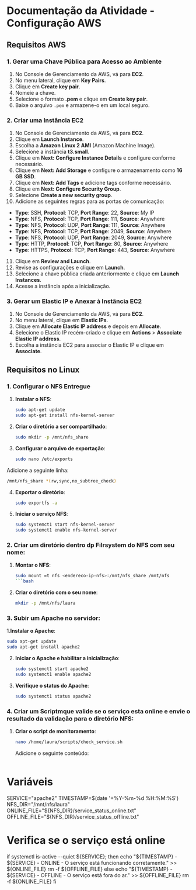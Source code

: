 # Documentação da Atividade - Configuração AWS

## Requisitos AWS

### 1. Gerar uma Chave Pública para Acesso ao Ambiente

1. No Console de Gerenciamento da AWS, vá para **EC2**.
2. No menu lateral, clique em **Key Pairs**.
3. Clique em **Create key pair**.
4. Nomeie a chave.
5. Selecione o formato **.pem** e clique em **Create key pair**.
6. Baixe o arquivo `.pem` e armazene-o em um local seguro.

### 2. Criar uma Instância EC2

1. No Console de Gerenciamento da AWS, vá para **EC2**.
2. Clique em **Launch Instance**.
3. Escolha a **Amazon Linux 2 AMI** (Amazon Machine Image).
4. Selecione a instância **t3.small**.
5. Clique em **Next: Configure Instance Details** e configure conforme necessário.
6. Clique em **Next: Add Storage** e configure o armazenamento como **16 GB SSD**.
7. Clique em **Next: Add Tags** e adicione tags conforme necessário.
8. Clique em **Next: Configure Security Group**.
9. Selecione **Create a new security group**.
10. Adicione as seguintes regras para as portas de comunicação:
   - **Type**: SSH, **Protocol**: TCP, **Port Range**: 22, **Source**: My IP
   - **Type**: NFS, **Protocol**: TCP, **Port Range**: 111, **Source**: Anywhere
   - **Type**: NFS, **Protocol**: UDP, **Port Range**: 111, **Source**: Anywhere
   - **Type**: NFS, **Protocol**: TCP, **Port Range**: 2049, **Source**: Anywhere
   - **Type**: NFS, **Protocol**: UDP, **Port Range**: 2049, **Source**: Anywhere
   - **Type**: HTTP, **Protocol**: TCP, **Port Range**: 80, **Source**: Anywhere
   - **Type**: HTTPS, **Protocol**: TCP, **Port Range**: 443, **Source**: Anywhere
11. Clique em **Review and Launch**.
12. Revise as configurações e clique em **Launch**.
13. Selecione a chave pública criada anteriormente e clique em **Launch Instances**.
14. Acesse a instância após a inicialização.

### 3. Gerar um Elastic IP e Anexar à Instância EC2

1. No Console de Gerenciamento da AWS, vá para **EC2**.
2. No menu lateral, clique em **Elastic IPs**.
3. Clique em **Allocate Elastic IP address** e depois em **Allocate**.
4. Selecione o Elastic IP recém-criado e clique em **Actions** > **Associate Elastic IP address**.
5. Escolha a instância EC2 para associar o Elastic IP e clique em **Associate**.

## Requisitos no Linux

### 1. Configurar o NFS Entregue

1. **Instalar o NFS**:
   ```bash
   sudo apt-get update
   sudo apt-get install nfs-kernel-server

2. **Criar o diretório a ser compartilhado**:
   ```bash
   sudo mkdir -p /mnt/nfs_share

3. **Configurar o arquivo de exportação**:
   ```bash
   sudo nano /etc/exports
   
Adicione a seguinte linha:
   ```bash
   /mnt/nfs_share *(rw,sync,no_subtree_check)
   ```

4. **Exportar o diretório**:
   ```bash
   sudo exportfs -a
      ```

5. **Iniciar o serviço NFS**:
   ```bash
   sudo systemct1 start nfs-kernel-server
   sudo systemct1 enable nfs-kernel-server
      ```

### 2. Criar um diretório dentro dp Filrsystem do NFS com seu nome:
1. **Montar o NFS**:
   ```bash
   sudo mount =t nfs <endereco-ip-nfs>:/mnt/nfs_share /mnt/nfs
   ```bash
2. **Criar o diretório com o seu nome**:
   ```bash
   mkdir -p /mnt/nfs/laura
   ```
   
### 3. Subir um Apache no servidor:
1.**Instalar o Apache**:
   ```bash
   sudo apt-get update
   sudo apt-get install apache2
   ```

2. **Iniciar o Apache e habilitar a inicialização**:
      ```bash
   sudo systemct1 start apache2
   sudo systemct1 enable apache2
   ```
      
3. **Verifique o status do Apache**:
      ```bash
   sudo systemct1 status apache2
   ```

### 4. Criar um Scriptmque valide se o serviço esta online e envie o resultado da validação para o diretório NFS:
1. **Criar o script de monitoramento**:
      ```bash
   nano /home/laura/scripts/check_service.sh
   ```
   Adicione o seguinte conteúdo:
      ```bash
# Variáveis
SERVICE="apache2"
TIMESTAMP=$(date '+%Y-%m-%d %H:%M:%S')
NFS_DIR="/mnt/nfs/laura"
ONLINE_FILE="${NFS_DIR}/service_status_online.txt"
OFFLINE_FILE="${NFS_DIR}/service_status_offline.txt"

# Verifica se o serviço está online
if systemctl is-active --quiet ${SERVICE}; then
    echo "${TIMESTAMP} - ${SERVICE} - ONLINE - O serviço está funcionando corretamente." >> ${ONLINE_FILE}
    rm -f ${OFFLINE_FILE}
else
    echo "${TIMESTAMP} - ${SERVICE} - OFFLINE - O serviço está fora do ar." >> ${OFFLINE_FILE}
    rm -f ${ONLINE_FILE}
fi
   ```

